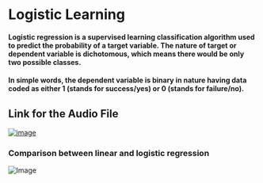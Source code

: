 # Logistic Learning

#### Logistic regression is a supervised learning classification algorithm used to predict the probability of a target variable. The nature of target or dependent variable is dichotomous, which means there would be only two possible classes.

#### In simple words, the dependent variable is binary in nature having data coded as either 1 (stands for success/yes) or 0 (stands for failure/no).

## Link for the Audio File 


<a href="https://drive.google.com/file/d/1dTMHm3BD0rLhZVJL6z53o7TTiC36FWqV/view?usp=sharing" rel="nofollow">

  <img src="https://helloacm.com/wp-content/uploads/2016/03/logistic-regression-example.jpg" alt="image" style="max-width: 100%;">
</a>


### Comparison between linear and logistic regression

![Image](https://editor.analyticsvidhya.com/uploads/71562linear_vs_logistic_regression_edxw03.png)
